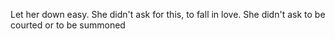 Let her down easy. She didn't ask for this, to fall in love. She didn't ask to be courted or to be summoned 